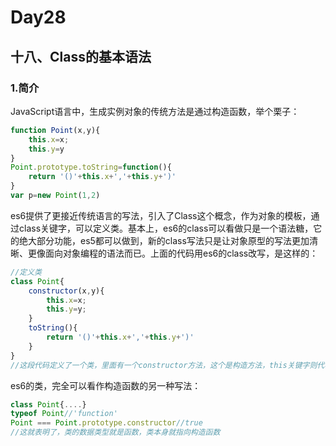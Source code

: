 # Day28
## 十八、Class的基本语法
### 1.简介
  JavaScript语言中，生成实例对象的传统方法是通过构造函数，举个栗子：
```javascript
function Point(x,y){
    this.x=x;
    this.y=y
}
Point.prototype.toString=function(){
    return '()'+this.x+','+this.y+')'
}
var p=new Point(1,2)
```
  es6提供了更接近传统语言的写法，引入了Class这个概念，作为对象的模板，通过class关键字，可以定义类。基本上，es6的class可以看做只是一个语法糖，它的绝大部分功能，es5都可以做到，新的class写法只是让对象原型的写法更加清晰、更像面向对象编程的语法而已。上面的代码用es6的class改写，是这样的：
```javascript
//定义类
class Point{
    constructor(x,y){
        this.x=x;
        this.y=y;
    }
    toString(){
        return '()'+this.x+','+this.y+')'
    }
}
//这段代码定义了一个类，里面有一个constructor方法，这个是构造方法，this关键字则代表实例对象，也就是说es5的构造函数Point，对应es6的Point类的构造方法。Point类除了构造方法，还定义了一个toString方法，定义 类 的方法的时候，前面不需要加上function这个关键字，直接把函数定义放进去了就行了。另外，方法之间不需要逗号分割，加了会报错
```
  es6的类，完全可以看作构造函数的另一种写法：
```javascript
class Point{....}
typeof Point//'function'
Point === Point.prototype.constructor//true
//这就表明了，类的数据类型就是函数，类本身就指向构造函数
```

























